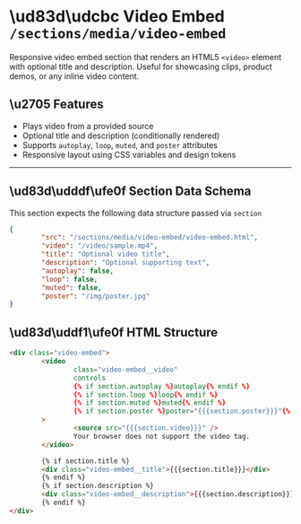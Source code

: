# \ud83d\udcbc Video Embed `/sections/media/video-embed`

Responsive video embed section that renders an HTML5 `<video>` element with optional title and description. Useful for showcasing clips, product demos, or any inline video content.

## \u2705 Features

-   Plays video from a provided source
-   Optional title and description (conditionally rendered)
-   Supports `autoplay`, `loop`, `muted`, and `poster` attributes
-   Responsive layout using CSS variables and design tokens

---

## \ud83d\udddf\ufe0f Section Data Schema

This section expects the following data structure passed via `section`

```json
{
        "src": "/sections/media/video-embed/video-embed.html",
        "video": "/video/sample.mp4",
        "title": "Optional video title",
        "description": "Optional supporting text",
        "autoplay": false,
        "loop": false,
        "muted": false,
        "poster": "/img/poster.jpg"
}
```

## \ud83d\uddf1\ufe0f HTML Structure

```html
<div class="video-embed">
        <video
                class="video-embed__video"
                controls
                {% if section.autoplay %}autoplay{% endif %}
                {% if section.loop %}loop{% endif %}
                {% if section.muted %}muted{% endif %}
                {% if section.poster %}poster="{{{section.poster}}}"{% endif %}
        >
                <source src="{{{section.video}}}" />
                Your browser does not support the video tag.
        </video>

        {% if section.title %}
        <div class="video-embed__title">{{{section.title}}}</div>
        {% endif %}
        {% if section.description %}
        <div class="video-embed__description">{{{section.description}}}</div>
        {% endif %}
</div>
```
